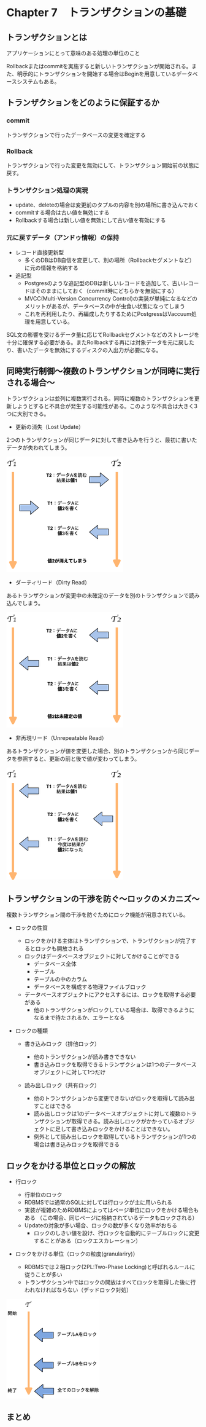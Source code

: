 # Chapter 7　トランザクションの基礎

## トランザクションとは

アプリケーションにとって意味のある処理の単位のこと

Rollbackまたはcommitを実施すると新しいトランザクションが開始される。また、明示的にトランザクションを開始する場合はBeginを用意しているデータベースシステムもある。


## トランザクションをどのように保証するか

### commit

トランザクションで行ったデータベースの変更を確定する

### Rollback

トランザクションで行った変更を無効にして、トランザクション開始前の状態に戻す。

### トランザクション処理の実現
-  update、deleteの場合は変更前のタプルの内容を別の場所に書き込んでおく 
-  commitする場合は古い値を無効にする
-  Rollbackする場合は新しい値を無効にして古い値を有効にする

### 元に戻すデータ（アンドゥ情報）の保持
- レコード直接更新型
	- 多くのDBはDB自信を変更して、別の場所（Rollbackセグメントなど）に元の情報を格納する
- 追記型
	- Postgresのような追記型のDBは新しいレコードを追加して、古いレコードはそのままにしておく（commit時にどちらかを無効にする）
	- MVCC(Multi-Version Concurrency Control)の実装が単純になるなどのメリットがあるが、データベースの中が虫食い状態になってしまう
	- これを再利用したり、再編成したりするためにPostgressはVaccuum処理を用意している。

SQL文の影響を受けるデータ量に応じてRollbackセグメントなどのストレージを十分に確保する必要がある。またRollbackする再には対象データを元に戻したり、書いたデータを無効にするディスクの入出力が必要になる。


## 同時実行制御～複数のトランザクションが同時に実行される場合～

トランザクションは並列に複数実行される。同時に複数のトランザクションを更新しようとすると不具合が発生する可能性がある。このような不具合は大きく3つに大別できる。

- 更新の消失（Lost Update）

2つのトランザクションが同じデータに対して書き込みを行うと、最初に書いたデータが失われてしまう。

![LostUpdate](img/LostUpdate.png)

- ダーティリード（Dirty Read）

あるトランザクションが変更中の未確定のデータを別のトランザクションで読み込んでしまう。

![DirtyRead](img/DirtyRead.png)

- 非再現リード（Unrepeatable Read）

あるトランザクションが値を変更した場合、別のトランザクションから同じデータを参照すると、更新の前と後で値が変わってしまう。

![UnrepeatableRead](img/UnrepeatableRead.png)


## トランザクションの干渉を防ぐ～ロックのメカニズ～

複数トランザクション間の干渉を防ぐためにロック機能が用意されている。

- ロックの性質
	- ロックをかける主体はトランザクションで、トランザクションが完了するとロックも開放される
	- ロックはデータベースオブジェクトに対してかけることができる
		- データベース全体
		- テーブル
		- テーブルの中のカラム
		- データベースを構成する物理ファイルブロック
	- データベースオブジェクトにアクセスするには、ロックを取得する必要がある
		- 他のトランザクションがロックしている場合は、取得できるようになるまで待たされるか、エラーとなる

- ロックの種類
	- 書き込みロック（排他ロック）
		- 他のトランザクションが読み書きできない
		- 書き込みロックを取得できるトランザクションは1つのデータベースオブジェクトに対して1つだけ

	- 読み出しロック（共有ロック）
		- 他のトランザクションから変更できないがロックを取得して読み出すことはできる
		- 読み出しロックは1のデータベースオブジェクトに対して複数のトランザクションが取得できる。読み出しロックがかかっているオブジェクトに足して書き込みロックをかけることはできない。
		- 例外として読み出しロックを取得しているトランザクションが1つの場合は書き込みロックを取得できる

## ロックをかける単位とロックの解放

- 行ロック
    - 行単位のロック
	- RDBMSでは通常のSQLに対しては行ロックが主に用いられる
	- 実装が複雑のためRDBMSによってはページ単位にロックをかける場合もある
		（この場合、同じページに格納されているデータもロックされる）
    - Updateの対象が多い場合、ロックの数が多くなり効率がおちる
    	- ロックのしきい値を設け、行ロックを自動的にテーブルロックに変更することがある（ロックエスカレーション）
    
    
- ロックをかける単位（ロックの粒度(granulariry)）
	- RDBMSでは２相ロック(2PL:Two-Phase Locking)と呼ばれるルールに従うことが多い
	- トランザクション中ではロックの開放はすべてロックを取得した後に行われなければならない（デッドロック対処）
        
![2phaseLock](img/2phaseLock.png)


## まとめ